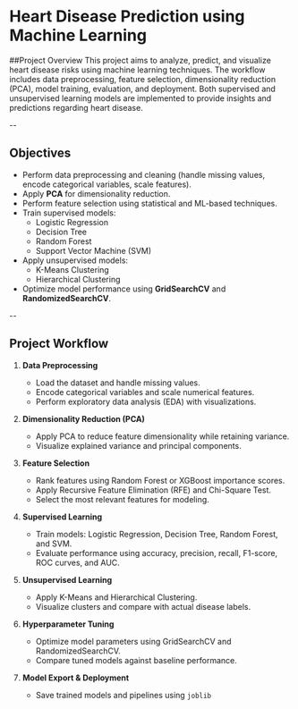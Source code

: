 # Heart Disease Prediction using Machine Learning
##Project Overview
This project aims to analyze, predict, and visualize heart disease risks using machine learning techniques. The workflow includes data preprocessing, feature selection, dimensionality reduction (PCA), model training, evaluation, and deployment. Both supervised and unsupervised learning models are implemented to provide insights and predictions regarding heart disease.

--
## Objectives
- Perform data preprocessing and cleaning (handle missing values, encode categorical variables, scale features).  
- Apply **PCA** for dimensionality reduction.  
- Perform feature selection using statistical and ML-based techniques.  
- Train supervised models:  
  - Logistic Regression  
  - Decision Tree  
  - Random Forest  
  - Support Vector Machine (SVM)  
- Apply unsupervised models:  
  - K-Means Clustering  
  - Hierarchical Clustering  
- Optimize model performance using **GridSearchCV** and **RandomizedSearchCV**.
  
--
## Project Workflow

1. **Data Preprocessing**  
   - Load the dataset and handle missing values.  
   - Encode categorical variables and scale numerical features.  
   - Perform exploratory data analysis (EDA) with visualizations.  

2. **Dimensionality Reduction (PCA)**  
   - Apply PCA to reduce feature dimensionality while retaining variance.  
   - Visualize explained variance and principal components.  

3. **Feature Selection**  
   - Rank features using Random Forest or XGBoost importance scores.  
   - Apply Recursive Feature Elimination (RFE) and Chi-Square Test.  
   - Select the most relevant features for modeling.  

4. **Supervised Learning**  
   - Train models: Logistic Regression, Decision Tree, Random Forest, and SVM.  
   - Evaluate performance using accuracy, precision, recall, F1-score, ROC curves, and AUC.  

5. **Unsupervised Learning**  
   - Apply K-Means and Hierarchical Clustering.  
   - Visualize clusters and compare with actual disease labels.  

6. **Hyperparameter Tuning**  
   - Optimize model parameters using GridSearchCV and RandomizedSearchCV.  
   - Compare tuned models against baseline performance.  

7. **Model Export & Deployment**  
   - Save trained models and pipelines using `joblib`
   

